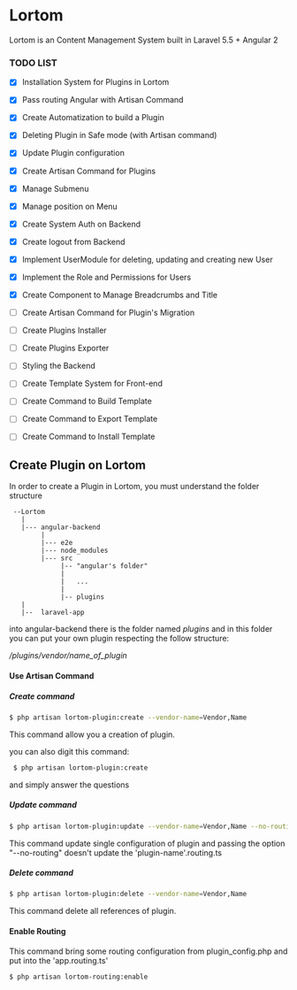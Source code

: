 # Lortom
Lortom is an Content Management System built in Laravel 5.5 + Angular 2

### TODO LIST

- [x] Installation System for Plugins in Lortom
- [x] Pass routing Angular with Artisan Command
- [x] Create Automatization to build a Plugin
- [x] Deleting Plugin in Safe mode (with Artisan command)
- [x] Update Plugin configuration
- [x] Create Artisan Command for Plugins
- [X] Manage Submenu
- [x] Manage position on Menu
- [x] Create System Auth on Backend
- [x] Create logout from Backend
- [x] Implement UserModule for deleting, updating and creating new User
- [x] Implement the Role and Permissions for Users
- [x] Create Component to Manage Breadcrumbs and Title
- [ ] Create Artisan Command for Plugin's Migration
- [ ] Create Plugins Installer
- [ ] Create Plugins Exporter
- [ ] Styling the Backend
- [ ] Create Template System for Front-end
- [ ] Create Command to Build Template
- [ ] Create Command to Export Template
- [ ] Create Command to Install Template


## Create Plugin on Lortom

In order to create a Plugin in Lortom, you must understand the folder structure

```
 --Lortom
   |
   |--- angular-backend
        |
        |--- e2e
        |--- node_modules
        |--- src
             |-- "angular's folder"
             |   
             |   ...
             |
             |-- plugins
   |
   |--  laravel-app
 ```
 
 into angular-backend there is the folder named  *plugins* and in this folder you can put your own plugin respecting the
 follow structure:
 
 */plugins/vendor/name_of_plugin*
 
 
 #### Use Artisan Command
 
 
 ##### Create command
 ```bash
 $ php artisan lortom-plugin:create --vendor-name=Vendor,Name
 ```
 
 This command allow you a creation of plugin.
 
 you can also digit this command:
 
 ```bash
  $ php artisan lortom-plugin:create
 ```
 
 and simply answer the questions
 
 
 ##### Update command
 
 ```bash
 $ php artisan lortom-plugin:update --vendor-name=Vendor,Name --no-routing
 ```
 
 This command update single configuration of plugin and passing the option "--no-routing" doesn't update the 
 'plugin-name'.routing.ts
 
 
 ##### Delete command
 
  ```bash
  $ php artisan lortom-plugin:delete --vendor-name=Vendor,Name
  ```
  
  This command delete all references of plugin.
  
  
  #### Enable Routing
  
  This command bring some routing configuration from plugin_config.php and put into the 'app.routing.ts'
  
  ```bash
  $ php artisan lortom-routing:enable
  ```
 
 
 
 

